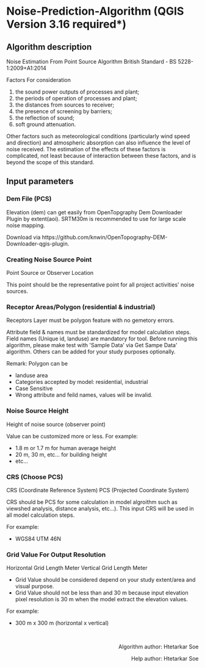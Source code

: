 # Noise-Prediction-Algorithm (QGIS Version 3.16 required*)
<html><body><h2>Algorithm description</h2>
<p>Noise Estimation From Point Source Algorithm
British Standard - BS 5228-1:2009+A1:2014

Factors For consideration
1) the sound power outputs of processes and plant; 
2) the periods of operation of processes and plant; 
3) the distances from sources to receiver; 
4) the presence of screening by barriers; 
5) the reflection of sound; 
6) soft ground attenuation. 

Other factors such as meteorological conditions (particularly wind speed and direction) and atmospheric absorption can also influence the level of noise received. The estimation of the effects of these factors is complicated, not least because of interaction between these factors, and is beyond the scope of this standard.</p>
<h2>Input parameters</h2>
<h3>Dem File (PCS)</h3>
<p>Elevation (dem) can get easily from OpenTopgraphy Dem Downloader Plugin by extent(aoi). SRTM30m is recommended to use for large scale noise mapping.
<p>Download via https://github.com/knwin/OpenTopography-DEM-Downloader-qgis-plugin.
<p></p>
<h3>Creating Noise Source Point</h3>
<p>Point Source or Observer Location

This point should be the representative point for all project activities' noise sources. </p>
<h3>Receptor Areas/Polygon (residential & industrial)</h3>
<p>Receptors Layer must be polygon feature with no gemetory errors.

Attribute field & names must be standardized for model calculation steps. Field names (Unique id, landuse) are mandatory for tool. Before running this algorithm, please make test with 'Sample Data' via Get Sampe Data' algorithm. Others can be added for your study purposes optionally.

Remark:
Polygon can be 
- landuse area
- Categories accepted by model: residential, industrial
- Case Sensitive
- Wrong attribute and feild names, values will be invalid.
</p>
<h3>Noise Source Height</h3>
<p>Height of noise source (observer point)

Value can be customized more or less.
For example:
- 1.8 m or 1.7 m for human average height
- 20 m, 30 m, etc... for building height
- etc...</p>
<h3>CRS (Choose PCS)</h3>
<p>CRS (Coordinate Reference System)
PCS (Projected Coordinate System)

CRS should be PCS for some calculation in model algroithm such as viewshed analysis, distance analysis, etc...). This input CRS will be used in all model calculation steps.

For example:
- WGS84 UTM 46N</p>
<h3>Grid Value For Output Resolution</h3>
<p>Horizontal Grid Length Meter
Vertical Grid Length Meter

- Grid Value should be considered depend on your study extent/area and visual purpose. 
- Grid Value should not be less than and 30 m because input elevation pixel resolution is 30 m when the model extract the elevation values.

For example:
- 300 m x 300 m (horizontal x vertical)

<br><p align="right">Algorithm author: Htetarkar Soe</p><p align="right">Help author: Htetarkar Soe</p></body></html>
